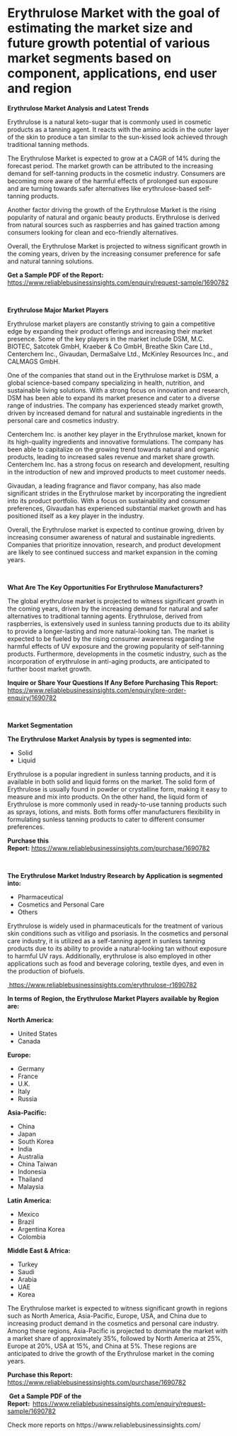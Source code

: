 <p><h1>Erythrulose Market with the goal of estimating the market size and future growth potential of various market segments based on component, applications, end user and region</h1></p><p><strong>Erythrulose Market Analysis and Latest Trends</strong></p>
<p><p>Erythrulose is a natural keto-sugar that is commonly used in cosmetic products as a tanning agent. It reacts with the amino acids in the outer layer of the skin to produce a tan similar to the sun-kissed look achieved through traditional tanning methods. </p><p>The Erythrulose Market is expected to grow at a CAGR of 14% during the forecast period. The market growth can be attributed to the increasing demand for self-tanning products in the cosmetic industry. Consumers are becoming more aware of the harmful effects of prolonged sun exposure and are turning towards safer alternatives like erythrulose-based self-tanning products. </p><p>Another factor driving the growth of the Erythrulose Market is the rising popularity of natural and organic beauty products. Erythrulose is derived from natural sources such as raspberries and has gained traction among consumers looking for clean and eco-friendly alternatives. </p><p>Overall, the Erythrulose Market is projected to witness significant growth in the coming years, driven by the increasing consumer preference for safe and natural tanning solutions.</p></p>
<p><strong>Get a Sample PDF of the Report:&nbsp;</strong> <a href="https://www.reliablebusinessinsights.com/enquiry/request-sample/1690782">https://www.reliablebusinessinsights.com/enquiry/request-sample/1690782</a></p>
<p>&nbsp;</p>
<p><strong>Erythrulose Major Market Players</strong></p>
<p><p>Erythrulose market players are constantly striving to gain a competitive edge by expanding their product offerings and increasing their market presence. Some of the key players in the market include DSM, M.C. BIOTEC, Satcotek GmbH, Kraeber & Co GmbH, Breathe Skin Care Ltd., Centerchem Inc., Givaudan, DermaSalve Ltd., McKinley Resources Inc., and CALMAGS GmbH.</p><p>One of the companies that stand out in the Erythrulose market is DSM, a global science-based company specializing in health, nutrition, and sustainable living solutions. With a strong focus on innovation and research, DSM has been able to expand its market presence and cater to a diverse range of industries. The company has experienced steady market growth, driven by increased demand for natural and sustainable ingredients in the personal care and cosmetics industry.</p><p>Centerchem Inc. is another key player in the Erythrulose market, known for its high-quality ingredients and innovative formulations. The company has been able to capitalize on the growing trend towards natural and organic products, leading to increased sales revenue and market share growth. Centerchem Inc. has a strong focus on research and development, resulting in the introduction of new and improved products to meet customer needs.</p><p>Givaudan, a leading fragrance and flavor company, has also made significant strides in the Erythrulose market by incorporating the ingredient into its product portfolio. With a focus on sustainability and consumer preferences, Givaudan has experienced substantial market growth and has positioned itself as a key player in the industry.</p><p>Overall, the Erythrulose market is expected to continue growing, driven by increasing consumer awareness of natural and sustainable ingredients. Companies that prioritize innovation, research, and product development are likely to see continued success and market expansion in the coming years.</p></p>
<p>&nbsp;</p>
<p><strong>What Are The Key Opportunities For Erythrulose Manufacturers?</strong></p>
<p><p>The global erythrulose market is projected to witness significant growth in the coming years, driven by the increasing demand for natural and safer alternatives to traditional tanning agents. Erythrulose, derived from raspberries, is extensively used in sunless tanning products due to its ability to provide a longer-lasting and more natural-looking tan. The market is expected to be fueled by the rising consumer awareness regarding the harmful effects of UV exposure and the growing popularity of self-tanning products. Furthermore, developments in the cosmetic industry, such as the incorporation of erythrulose in anti-aging products, are anticipated to further boost market growth.</p></p>
<p><strong>Inquire or Share Your Questions If Any Before Purchasing This Report:</strong> <a href="https://www.reliablebusinessinsights.com/enquiry/pre-order-enquiry/1690782">https://www.reliablebusinessinsights.com/enquiry/pre-order-enquiry/1690782</a></p>
<p>&nbsp;</p>
<p><strong>Market Segmentation</strong></p>
<p><strong>The Erythrulose Market Analysis by types is segmented into:</strong></p>
<p><ul><li>Solid</li><li>Liquid</li></ul></p>
<p><p>Erythrulose is a popular ingredient in sunless tanning products, and it is available in both solid and liquid forms on the market. The solid form of Erythrulose is usually found in powder or crystalline form, making it easy to measure and mix into products. On the other hand, the liquid form of Erythrulose is more commonly used in ready-to-use tanning products such as sprays, lotions, and mists. Both forms offer manufacturers flexibility in formulating sunless tanning products to cater to different consumer preferences.</p></p>
<p><strong>Purchase this Report:&nbsp;</strong><a href="https://www.reliablebusinessinsights.com/purchase/1690782">https://www.reliablebusinessinsights.com/purchase/1690782</a></p>
<p>&nbsp;</p>
<p><strong>The Erythrulose Market Industry Research by Application is segmented into:</strong></p>
<p><ul><li>Pharmaceutical</li><li>Cosmetics and Personal Care</li><li>Others</li></ul></p>
<p><p>Erythrulose is widely used in pharmaceuticals for the treatment of various skin conditions such as vitiligo and psoriasis. In the cosmetics and personal care industry, it is utilized as a self-tanning agent in sunless tanning products due to its ability to provide a natural-looking tan without exposure to harmful UV rays. Additionally, erythrulose is also employed in other applications such as food and beverage coloring, textile dyes, and even in the production of biofuels.</p></p>
<p><a href="https://www.reliablebusinessinsights.com/erythrulose-r1690782">&nbsp;https://www.reliablebusinessinsights.com/erythrulose-r1690782</a></p>
<p><strong>In terms of Region, the Erythrulose Market Players available by Region are:</strong></p>
<p>
    <p> <strong> North America: </strong>
        <ul>
            <li>United States</li>
            <li>Canada</li>
        </ul>
        </p> 
    <p> <strong> Europe: </strong>
        <ul>
            <li>Germany</li>
            <li>France</li>
            <li>U.K.</li>
            <li>Italy</li>
            <li>Russia</li>
        </ul>
        </p> 
    <p> <strong> Asia-Pacific: </strong>
        <ul>
            <li>China</li>
            <li>Japan</li>
            <li>South Korea</li>
            <li>India</li>
            <li>Australia</li>
            <li>China Taiwan</li>
            <li>Indonesia</li>
            <li>Thailand</li>
            <li>Malaysia</li>
        </ul>
        </p> 
    <p> <strong> Latin America: </strong>
        <ul>
            <li>Mexico</li>
            <li>Brazil</li>
            <li>Argentina Korea</li>
            <li>Colombia</li>
        </ul>
        </p> 
    <p> <strong> Middle East & Africa: </strong>
        <ul>
            <li>Turkey</li>
            <li>Saudi</li>
            <li>Arabia</li>
            <li>UAE</li>
            <li>Korea</li>
        </ul>
    </p>
    </p>
<p><p>The Erythrulose market is expected to witness significant growth in regions such as North America, Asia-Pacific, Europe, USA, and China due to increasing product demand in the cosmetics and personal care industry. Among these regions, Asia-Pacific is projected to dominate the market with a market share of approximately 35%, followed by North America at 25%, Europe at 20%, USA at 15%, and China at 5%. These regions are anticipated to drive the growth of the Erythrulose market in the coming years.</p></p>
<p><strong>Purchase this Report: </strong><a href="https://www.reliablebusinessinsights.com/purchase/1690782">https://www.reliablebusinessinsights.com/purchase/1690782</a></p>
<p>&nbsp;<strong>Get a Sample PDF of the Report:&nbsp;&nbsp;</strong><a href="https://www.reliablebusinessinsights.com/enquiry/request-sample/1690782">https://www.reliablebusinessinsights.com/enquiry/request-sample/1690782</a></p>
<p><strong></strong></p>
<p>Check more reports on https://www.reliablebusinessinsights.com/</p>
